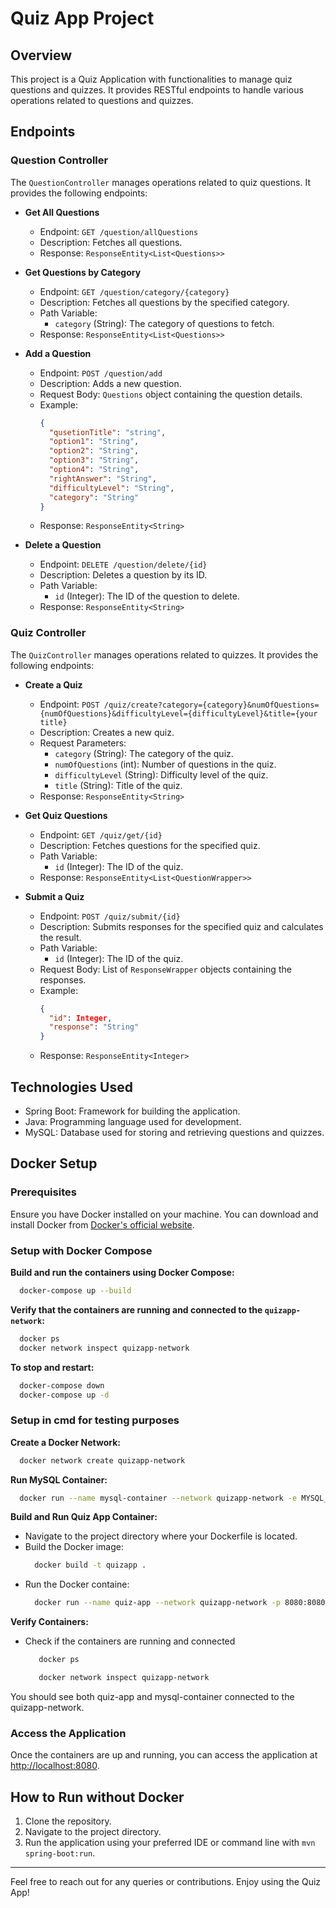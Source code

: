 # Quiz App Project

## Overview

This project is a Quiz Application with functionalities to manage quiz questions and quizzes. It provides RESTful endpoints to handle various operations related to questions and quizzes.

## Endpoints

### Question Controller

The `QuestionController` manages operations related to quiz questions. It provides the following endpoints:

- **Get All Questions**
  - Endpoint: `GET /question/allQuestions`
  - Description: Fetches all questions.
  - Response: `ResponseEntity<List<Questions>>`

- **Get Questions by Category**
  - Endpoint: `GET /question/category/{category}`
  - Description: Fetches all questions by the specified category.
  - Path Variable: 
    - `category` (String): The category of questions to fetch.
  - Response: `ResponseEntity<List<Questions>>`

- **Add a Question**
  - Endpoint: `POST /question/add`
  - Description: Adds a new question.
  - Request Body: `Questions` object containing the question details.
  - Example:
    ```json
    {
      "qusetionTitle": "string",
      "option1": "String",
      "option2": "String",
      "option3": "String",
      "option4": "String",
      "rightAnswer": "String",
      "difficultyLevel": "String",
      "category": "String"
    }
    ```
  - Response: `ResponseEntity<String>`

- **Delete a Question**
  - Endpoint: `DELETE /question/delete/{id}`
  - Description: Deletes a question by its ID.
  - Path Variable: 
    - `id` (Integer): The ID of the question to delete.
  - Response: `ResponseEntity<String>`

### Quiz Controller

The `QuizController` manages operations related to quizzes. It provides the following endpoints:

- **Create a Quiz**
  - Endpoint: `POST /quiz/create?category={category}&numOfQuestions={numOfQuestions}&difficultyLevel={difficultyLevel}&title={your title}`
  - Description: Creates a new quiz.
  - Request Parameters:
    - `category` (String): The category of the quiz.
    - `numOfQuestions` (int): Number of questions in the quiz.
    - `difficultyLevel` (String): Difficulty level of the quiz.
    - `title` (String): Title of the quiz.
  - Response: `ResponseEntity<String>`

- **Get Quiz Questions**
  - Endpoint: `GET /quiz/get/{id}`
  - Description: Fetches questions for the specified quiz.
  - Path Variable: 
    - `id` (Integer): The ID of the quiz.
  - Response: `ResponseEntity<List<QuestionWrapper>>`

- **Submit a Quiz**
  - Endpoint: `POST /quiz/submit/{id}`
  - Description: Submits responses for the specified quiz and calculates the result.
  - Path Variable: 
    - `id` (Integer): The ID of the quiz.
  - Request Body: List of `ResponseWrapper` objects containing the responses.
  - Example:
    ```json
    {
      "id": Integer,
      "response": "String"
    }
    ```
  - Response: `ResponseEntity<Integer>`

## Technologies Used

- Spring Boot: Framework for building the application.
- Java: Programming language used for development.
- MySQL: Database used for storing and retrieving questions and quizzes.

## Docker Setup

### Prerequisites

Ensure you have Docker installed on your machine. You can download and install Docker from [Docker's official website](https://www.docker.com/products/docker-desktop).

### Setup with Docker Compose

   
**Build and run the containers using Docker Compose:**

  ```sh
    docker-compose up --build
  ```
    
**Verify that the containers are running and connected to the `quizapp-network`:**

  ```sh
    docker ps
    docker network inspect quizapp-network
   ```
    
**To stop and restart:**

  ```sh
    docker-compose down
    docker-compose up -d
  ```

### Setup in cmd for testing purposes

 **Create a Docker Network:**
   ```sh
     docker network create quizapp-network
   ```
 **Run MySQL Container:**
   ```sh
     docker run --name mysql-container --network quizapp-network -e MYSQL_ROOT_PASSWORD=password -e MYSQL_DATABASE=quizapp -p 3307:3306 -d mysql:latest
   ```
 **Build and Run Quiz App Container:**

  - Navigate to the project directory where your Dockerfile is located.
  - Build the Docker image:
       ```sh
         docker build -t quizapp .
       ```
  - Run the Docker containe:
      ```sh
        docker run --name quiz-app --network quizapp-network -p 8080:8080 -d quizapp
       ```
      
  **Verify Containers:**

  - Check if the containers are running and connected
      ```sh
         docker ps
       ```
      ```sh
         docker network inspect quizapp-network
      ```
You should see both quiz-app and mysql-container connected to the quizapp-network.

 ### Access the Application

Once the containers are up and running, you can access the application at [http://localhost:8080](http://localhost:8080).

## How to Run without Docker

1. Clone the repository.
2. Navigate to the project directory.
3. Run the application using your preferred IDE or command line with `mvn spring-boot:run`.

---

Feel free to reach out for any queries or contributions. Enjoy using the Quiz App!
